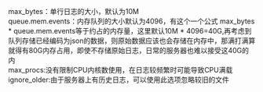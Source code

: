 max_bytes：单行日志的大小，默认为10M  
queue.mem.events：内存队列的大小默认为4096，有这个一个公式 max_bytes * queue.mem.events等于约占的内存量，这里默认10M * 4096=40G,再考虑到队列存储已经编码为json的数据，则原始数据应该也会存储在内存中，那满打满算就得有80G内存占用，即使不存储原始日志，日常的服务器也难以接受这40G的内  
max_procs:没有限制CPU内核数使用，在日志较频繁时可能导致CPU满载  
ignore_older:由于服务器上有历史日志，可以使用此选项忽略较旧的文件  
